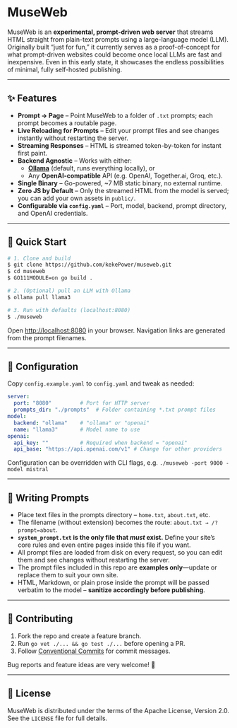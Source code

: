 # MuseWeb

MuseWeb is an **experimental, prompt-driven web server** that streams HTML straight from plain-text prompts using a large-language model (LLM). Originally built “just for fun,” it currently serves as a proof-of-concept for what prompt-driven websites could become once local LLMs are fast and inexpensive. Even in this early state, it showcases the endless possibilities of minimal, fully self-hosted publishing.

---

## ✨ Features

* **Prompt → Page** – Point MuseWeb to a folder of `.txt` prompts; each prompt becomes a routable page.
* **Live Reloading for Prompts** – Edit your prompt files and see changes instantly without restarting the server.
* **Streaming Responses** – HTML is streamed token-by-token for instant first paint.
* **Backend Agnostic** – Works with either:
  * **[Ollama](https://ollama.ai/)** (default, runs everything locally), or
  * Any **OpenAI-compatible** API (e.g. OpenAI, Together.ai, Groq, etc.).
* **Single Binary** – Go-powered, ~7 MB static binary, no external runtime.
* **Zero JS by Default** – Only the streamed HTML from the model is served; you can add your own assets in `public/`.
* **Configurable via `config.yaml`** – Port, model, backend, prompt directory, and OpenAI credentials.

---

## 🚀 Quick Start

```bash
# 1. Clone and build
$ git clone https://github.com/kekePower/museweb.git
$ cd museweb
$ GO111MODULE=on go build .

# 2. (Optional) pull an LLM with Ollama
$ ollama pull llama3

# 3. Run with defaults (localhost:8080)
$ ./museweb
```

Open <http://localhost:8080> in your browser. Navigation links are generated from the prompt filenames.

---

## 🔧 Configuration

Copy `config.example.yaml` to `config.yaml` and tweak as needed:

```yaml
server:
  port: "8080"         # Port for HTTP server
  prompts_dir: "./prompts"  # Folder containing *.txt prompt files
model:
  backend: "ollama"    # "ollama" or "openai"
  name: "llama3"       # Model name to use
openai:
  api_key: ""          # Required when backend = "openai"
  api_base: "https://api.openai.com/v1" # Change for other providers
```

Configuration can be overridden with CLI flags, e.g. `./museweb -port 9000 -model mistral`

---

## 📝 Writing Prompts

* Place text files in the prompts directory – `home.txt`, `about.txt`, etc.
* The filename (without extension) becomes the route: `about.txt → /?prompt=about`.
* **`system_prompt.txt` is the only file that *must* exist.** Define your site’s core rules and even entire pages inside this file if you want.
* All prompt files are loaded from disk on every request, so you can edit them and see changes without restarting the server.
* The prompt files included in this repo are **examples only**—update or replace them to suit your own site.
* HTML, Markdown, or plain prose inside the prompt will be passed verbatim to the model – **sanitize accordingly before publishing**.

---

## 🤝 Contributing

1. Fork the repo and create a feature branch.
2. Run `go vet ./... && go test ./...` before opening a PR.
3. Follow [Conventional Commits](https://www.conventionalcommits.org/) for commit messages.

Bug reports and feature ideas are very welcome! 🙏

---

## 📜 License

MuseWeb is distributed under the terms of the Apache License, Version 2.0. See the `LICENSE` file for full details.

